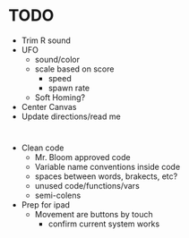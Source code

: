 # TODO
- Trim R sound
- UFO
    - sound/color
    - scale based on score
        - speed
        - spawn rate
    - Soft Homing?
- Center Canvas
- Update directions/read me
#
- Clean code
    - Mr. Bloom approved code
    - Variable name conventions inside code
    - spaces between words, brakects, etc?
    - unused code/functions/vars
    - semi-colens
- Prep for ipad
    - Movement are buttons by touch
        - confirm current system works
#

